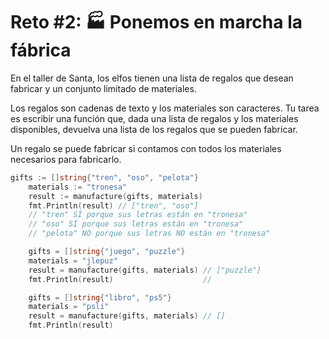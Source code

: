 # Reto #2: 🏭 Ponemos en marcha la fábrica

En el taller de Santa, los elfos tienen una lista de regalos que desean fabricar y un conjunto limitado de materiales.

Los regalos son cadenas de texto y los materiales son caracteres. Tu tarea es escribir una función que, dada una lista de regalos y los materiales disponibles, devuelva una lista de los regalos que se pueden fabricar.

Un regalo se puede fabricar si contamos con todos los materiales necesarios para fabricarlo.
```go
gifts := []string{"tren", "oso", "pelota"}
	materials := "tronesa"
	result := manufacture(gifts, materials)
	fmt.Println(result) // ["tren", "oso"]
	// "tren" SÍ porque sus letras están en "tronesa"
	// "oso" SÍ porque sus letras están en "tronesa"
	// "pelota" NO porque sus letras NO están en "tronesa"

	gifts = []string{"juego", "puzzle"}
	materials = "jlepuz"
	result = manufacture(gifts, materials) // ["puzzle"]
	fmt.Println(result)                    //

	gifts = []string{"libro", "ps5"}
	materials = "psli"
	result = manufacture(gifts, materials) // []
	fmt.Println(result)         
```